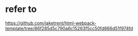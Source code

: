 # refer to
https://github.com/jaketrent/html-webpack-template/tree/86f285d5c790a6c15263f5cc50fd666d51f974fd
